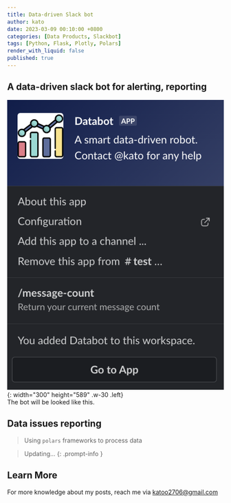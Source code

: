 ```yaml
---
title: Data-driven Slack bot
author: kato
date: 2023-03-09 00:10:00 +0800
categories: [Data Products, Slackbot]
tags: [Python, Flask, Plotly, Polars]
render_with_liquid: false
published: true
---
```


## A data-driven slack bot for alerting, reporting
![slackbot.png](/assets/post/slackbot.png){: width="300" height="589" .w-30 .left}
<br>
The bot will be looked like this.

<div style="clear:both;"></div>

## Data issues reporting
> Using `polars` frameworks to process data

> Updating...
{: .prompt-info }

## Learn More

For more knowledge about my posts, reach me via [katoo2706@gmail.com](mailto:katoo2706@gmail.com)
